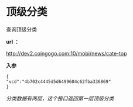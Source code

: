 # 顶级分类 #
查询顶级分类

**url ：**

http://dev2.coingogo.com:10/mobi/news/cate-top

**入参**

	{
	"vcd":"4b702c4445d5d6499604c62fba336869"
	}

*分类数据有两层，这个接口返回第一层顶级分类*
